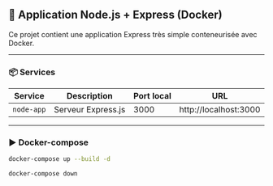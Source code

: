 ## 🐳 Application Node.js + Express (Docker)

Ce projet contient une application Express très simple conteneurisée avec Docker.

---

### 📦 Services

| Service     | Description        | Port local | URL                        |
|-------------|--------------------|------------|----------------------------|
| `node-app`  | Serveur Express.js | 3000       | http://localhost:3000      |

---

### ▶️ Docker-compose

```bash
docker-compose up --build -d

docker-compose down